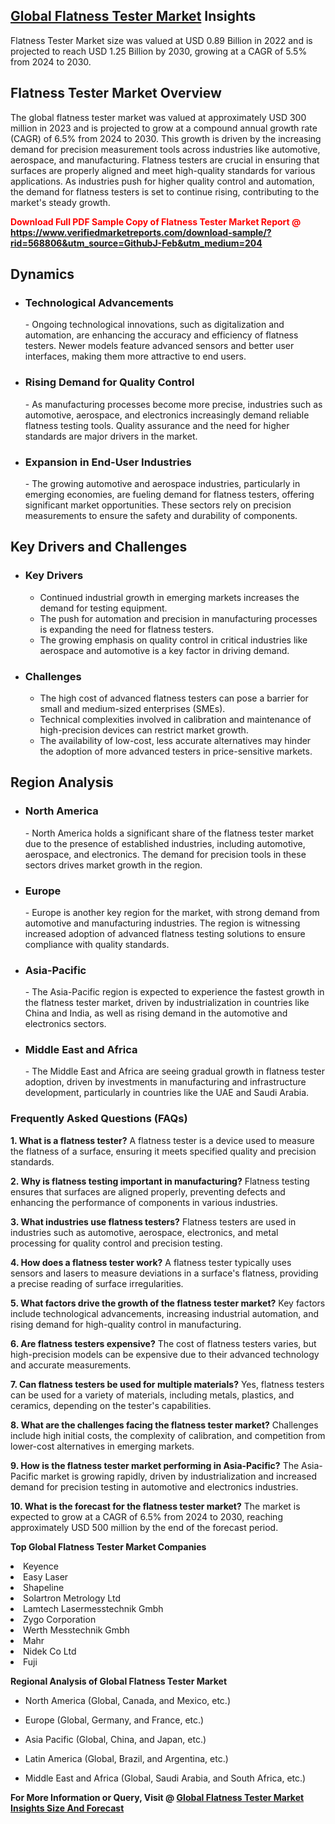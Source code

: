 <h2><a href="https://www.verifiedmarketreports.com/download-sample/?rid=568806&amp;utm_source=GithubJ&amp;utm_medium=204" target="_blank">Global Flatness Tester Market</a> Insights</h2><p>Flatness Tester Market size was valued at USD 0.89 Billion in 2022 and is projected to reach USD 1.25 Billion by 2030, growing at a CAGR of 5.5% from 2024 to 2030.</p><p> <h2>Flatness Tester Market Overview</h2> <p>The global flatness tester market was valued at approximately USD 300 million in 2023 and is projected to grow at a compound annual growth rate (CAGR) of 6.5% from 2024 to 2030. This growth is driven by the increasing demand for precision measurement tools across industries like automotive, aerospace, and manufacturing. Flatness testers are crucial in ensuring that surfaces are properly aligned and meet high-quality standards for various applications. As industries push for higher quality control and automation, the demand for flatness testers is set to continue rising, contributing to the market's steady growth.</p> <p><strong><p><span class=""><span style="color: #ff0000;"><strong>Download Full PDF Sample Copy of Flatness Tester Market Report</strong> @ </span><a href="https://www.verifiedmarketreports.com/download-sample/?rid=568806&amp;utm_source=GithubJ-Feb&amp;utm_medium=204" target="_blank">https://www.verifiedmarketreports.com/download-sample/?rid=568806&amp;utm_source=GithubJ-Feb&amp;utm_medium=204</a></span></p></strong></p> <h2>Dynamics</h2> <ul> <li><h3>Technological Advancements</h3> - Ongoing technological innovations, such as digitalization and automation, are enhancing the accuracy and efficiency of flatness testers. Newer models feature advanced sensors and better user interfaces, making them more attractive to end users.</li> <li><h3>Rising Demand for Quality Control</h3> - As manufacturing processes become more precise, industries such as automotive, aerospace, and electronics increasingly demand reliable flatness testing tools. Quality assurance and the need for higher standards are major drivers in the market.</li> <li><h3>Expansion in End-User Industries</h3> - The growing automotive and aerospace industries, particularly in emerging economies, are fueling demand for flatness testers, offering significant market opportunities. These sectors rely on precision measurements to ensure the safety and durability of components.</li> </ul> <h2>Key Drivers and Challenges</h2> <ul> <li><h3>Key Drivers</h3> <ul> <li>Continued industrial growth in emerging markets increases the demand for testing equipment.</li> <li>The push for automation and precision in manufacturing processes is expanding the need for flatness testers.</li> <li>The growing emphasis on quality control in critical industries like aerospace and automotive is a key factor in driving demand.</li> </ul> </li> <li><h3>Challenges</h3> <ul> <li>The high cost of advanced flatness testers can pose a barrier for small and medium-sized enterprises (SMEs).</li> <li>Technical complexities involved in calibration and maintenance of high-precision devices can restrict market growth.</li> <li>The availability of low-cost, less accurate alternatives may hinder the adoption of more advanced testers in price-sensitive markets.</li> </ul> </li> </ul> <h2>Region Analysis</h2> <ul> <li><h3>North America</h3> - North America holds a significant share of the flatness tester market due to the presence of established industries, including automotive, aerospace, and electronics. The demand for precision tools in these sectors drives market growth in the region.</li> <li><h3>Europe</h3> - Europe is another key region for the market, with strong demand from automotive and manufacturing industries. The region is witnessing increased adoption of advanced flatness testing solutions to ensure compliance with quality standards.</li> <li><h3>Asia-Pacific</h3> - The Asia-Pacific region is expected to experience the fastest growth in the flatness tester market, driven by industrialization in countries like China and India, as well as rising demand in the automotive and electronics sectors.</li> <li><h3>Middle East and Africa</h3> - The Middle East and Africa are seeing gradual growth in flatness tester adoption, driven by investments in manufacturing and infrastructure development, particularly in countries like the UAE and Saudi Arabia.</li> </ul> <h3>Frequently Asked Questions (FAQs)</h3> <p><strong>1. What is a flatness tester?</strong> A flatness tester is a device used to measure the flatness of a surface, ensuring it meets specified quality and precision standards.</p> <p><strong>2. Why is flatness testing important in manufacturing?</strong> Flatness testing ensures that surfaces are aligned properly, preventing defects and enhancing the performance of components in various industries.</p> <p><strong>3. What industries use flatness testers?</strong> Flatness testers are used in industries such as automotive, aerospace, electronics, and metal processing for quality control and precision testing.</p> <p><strong>4. How does a flatness tester work?</strong> A flatness tester typically uses sensors and lasers to measure deviations in a surface's flatness, providing a precise reading of surface irregularities.</p> <p><strong>5. What factors drive the growth of the flatness tester market?</strong> Key factors include technological advancements, increasing industrial automation, and rising demand for high-quality control in manufacturing.</p> <p><strong>6. Are flatness testers expensive?</strong> The cost of flatness testers varies, but high-precision models can be expensive due to their advanced technology and accurate measurements.</p> <p><strong>7. Can flatness testers be used for multiple materials?</strong> Yes, flatness testers can be used for a variety of materials, including metals, plastics, and ceramics, depending on the tester's capabilities.</p> <p><strong>8. What are the challenges facing the flatness tester market?</strong> Challenges include high initial costs, the complexity of calibration, and competition from lower-cost alternatives in emerging markets.</p> <p><strong>9. How is the flatness tester market performing in Asia-Pacific?</strong> The Asia-Pacific market is growing rapidly, driven by industrialization and increased demand for precision testing in automotive and electronics industries.</p> <p><strong>10. What is the forecast for the flatness tester market?</strong> The market is expected to grow at a CAGR of 6.5% from 2024 to 2030, reaching approximately USD 500 million by the end of the forecast period.</p> </p><p><strong>Top Global Flatness Tester Market Companies</strong></p><div data-test-id=""><p><li>Keyence</li><li> Easy Laser</li><li> Shapeline</li><li> Solartron Metrology Ltd</li><li> Lamtech Lasermesstechnik Gmbh</li><li> Zygo Corporation</li><li> Werth Messtechnik Gmbh</li><li> Mahr</li><li> Nidek Co Ltd</li><li> Fuji</li></p><div><strong>Regional Analysis of&nbsp;Global Flatness Tester Market</strong></div><ul><li dir="ltr"><p dir="ltr">North America&nbsp;(Global, Canada, and Mexico, etc.)</p></li><li dir="ltr"><p dir="ltr">Europe (Global, Germany, and France, etc.)</p></li><li dir="ltr"><p dir="ltr">Asia Pacific&nbsp;(Global, China, and Japan, etc.)</p></li><li dir="ltr"><p dir="ltr">Latin America&nbsp;(Global, Brazil, and Argentina, etc.)</p></li><li dir="ltr">Middle East and Africa&nbsp;(Global, Saudi Arabia, and South Africa, etc.)</li></ul><p><strong>For More Information or Query, Visit @&nbsp;</strong><strong><a href="https://www.verifiedmarketreports.com/product/flatness-tester-market/?utm_source=GithubJ&amp;utm_medium=204" target="_blank">Global Flatness Tester Market Insights Size And Forecast</a></strong></p></div>

